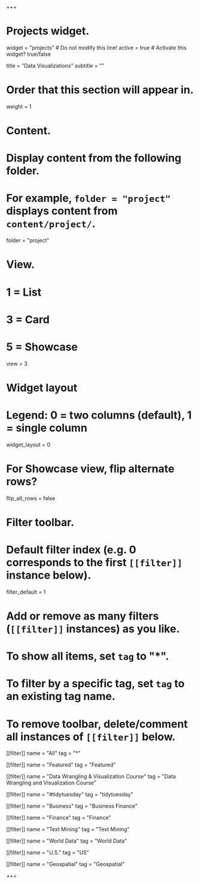 +++
# Projects widget.
widget = "projects"  # Do not modify this line!
active = true  # Activate this widget? true/false

title = "Data Visualizations"
subtitle = ""

# Order that this section will appear in.
weight = 1

# Content.
# Display content from the following folder.
# For example, `folder = "project"` displays content from `content/project/`.
folder = "project"

# View.
#   1 = List
#   3 = Card
#   5 = Showcase
view = 3

# Widget layout
# Legend: 0 = two columns (default), 1 = single column
widget_layout = 0

# For Showcase view, flip alternate rows?
flip_alt_rows = false

# Filter toolbar.

# Default filter index (e.g. 0 corresponds to the first `[[filter]]` instance below).
filter_default = 1

# Add or remove as many filters (`[[filter]]` instances) as you like.
# To show all items, set `tag` to "*".
# To filter by a specific tag, set `tag` to an existing tag name.
# To remove toolbar, delete/comment all instances of `[[filter]]` below.
[[filter]]
  name = "All"
  tag = "*"
  
[[filter]]
  name = "Featured"
  tag = "Featured"

[[filter]]
  name = "Data Wrangling & Visualization Course"
  tag = "Data Wrangling and Visualization Course"
  
[[filter]]
  name = "#tidytuesday"
  tag = "tidytuesday"
  
[[filter]]
  name = "Business"
  tag = "Business Finance"
  
[[filter]]
  name = "Finance"
  tag = "Finance"
  
[[filter]]
  name = "Text Mining"
  tag = "Text Mining"

[[filter]]
  name = "World Data"
  tag = "World Data"
  
[[filter]]
  name = "U.S."
  tag = "US"
  
[[filter]]
  name = "Geospatial"
  tag = "Geospatial"


+++
